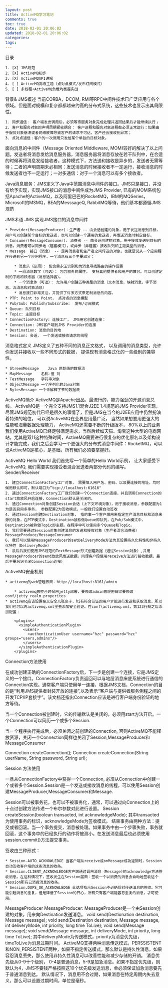 ```yaml
---
layout: post
title: ActiveMQ学习笔记
comments: true
toc: true
date: 2018-02-01 20:06:02
updated: 2018-02-01 20:06:02
categories:
tags:
---
```

目录

    1. [X] JMS规范
    2. [X] ActiveMQ初步
    3. [X] ActiveMQAPI讲解
    4. [ ] ActiveMQ高级主题（点对点模式/发布订阅模式）
    5. [ ] 多线程+ActiveMQ负载均衡器实战

背景& JMS概述
当前CORBA，DCOM, RMI等RPC中间件技术已广泛应用与各个领域。但是面对规模和复杂都都越来约高的分布式系统，这些技术也显示出其局限性。

    1. 同步通信： 客户端发出调用后，必须等待服务对象完成处理并返回结果后才能继续执行；
    2. 客户和服务对象的声明周期紧密耦合： 客户进程和服务对象进程都必须正常运行；如果由于服务对象崩溃或者网络故障导致客户的请求不可达，客户还会接收到异常；
    3. 点对点通信：客户的一次调用只发给某个单独的目标对象。


面向消息的中间件（Message Oriented Middleware, MOM)较好的解决了以上问题。发送者将消息发给消息服务器，消息服务器将消息存放在若干队列中，在合适的时候再将消息发给接收者。这种模式下，方法送和接收是异步的，发送者无需等待；二者的声明周期未必相同：发送消息的时候接收者不一定运行，接收消息的时候发送者也不一定运行；一对多通信：对于一个消息可以有多个接收者。

Java消息服务：JMS定义了Java中范围消息中间件的接口。JMS只是接口，并没有给予实现，实现JMS接口的消息中间件成为JMS Provider, 已有的MOM系统包括Apache的ActiveMQ，以及阿里巴巴的RocketMQ，IBM的MQSeries，Microsoft的MSMQ，BEA的MesssageQ, RabbitMQ等待，他们基本都遵循JMS规范


JMS术语
JMS   实现JMS接口的消息中间件

    * Provider(MessageProducer)：生产者 -- 由会话创建的对象，用于发送消息到目标，用户可以创建某个目标的发送者，也可以创建一个通用的发送者，再发送消息时制定目标。
    * Consumer(MessageConsumer): 消费者 -- 由会话创建的对象，用于接收发送到目标的消息。消费者可以同步地（阻塞模式），或异步（非阻塞）接收队列和主题类型的消息。
    * Message  接口（消息） -- 是再消费者和生产者之间传送的对象，也就是说从一个应用程序传送到另一个应用程序，一个消息有三个主要部分：

        * 消息头（必须）： 包含黄永玉识别和为消息寻找路由的操作设置
        * 一组消息数学（可选）： 包含额外的属性， 支持其他提供者和用户的兼容。可以创建定制的字段和顾虑器（消息选择器）。
        * 一个消息体（可选）： 允许用户创建五种类型的消息（文本消息，映射消息，字节消息，流消息和对象消息）
        * 消息接口非常灵活，并提供了许多方式来定制消息的内容。
    * PTP: Point to Point， 点对点的消息模型
    * Pub/Sub: Publish/Subscribe:  发布/订阅模式
    * Queue: 队列目标
    * Topic: 主题目标
    * ConnectionFactory: 连接工厂， JMS用它创建连接：
    * Connection: JMS客户端到JMS Provider的连接
    * Destination: 消息的目的地
    * Session: 会话， 一个发送或接收请求的线程


消息格式定义
JMS定义了五种不同的消息正文格式， 以及调用的消息类型，允许你发送并接收以一些不同形式的数据， 提供现有消息格式化的一些级别的兼容性。

    * StreemMessage    Java 原始值的数据流
    * MapMessage    名称-值 对
    * TestMessage   字符串对象
    * ObjectMessage 一个序列化的Java对象
    * BytesMessage 一个未解释字节的数据流


ActiveMQ简介
ActiveMQ是Apache出品，最流行的，能力强劲的开源消息总线。
ActiveMQ是一个完全支持JMS1.1混合J2EE 1.4规范的JMS Provider实现， 尽管JMS规范初代已经是很久的事情了，但是JMS在当今的J2EE应用中仍然扮演着特殊的地位， 可以说ActiveMQ在业界应用最广泛， 当然如果想要用更强大的性能和海量数据处理能力， ActiveMQ还需要不断的升级版本， 80%以上的业务我们使用ActiveMQ已经足够满足需求，当然后续如天猫、淘宝这种大型的电商网站，尤其是双11这种特殊时间，ActiveMQ需要进行很复杂的优化原名以及架构设计才能完成，我们之后会学习一个更强大的分布式消息中间件：RocketMQ，可以说ActiveMQ是核心，是基础，所有我们必须要掌握好。

ActiveMQ Hello World
我们首先写一个简单的Hello World示例， 让大家感受下ActiveMQ, 我们需要实现接受者混合发送者两部分代码的编写。
Sender/Receiver

    1. 建立ConnectionFactory工厂对象， 需要填入用户名、密码、以及要连接的地址，均时候用默认即可，默认端口为“tcp://localhost:61616"
    2. 通过ConnectionFactory工厂我们创建一个Connection连接，并且调用Connection的start放放风开启连接，Connection默认是关闭的。
    3. 通过Connection对象创建Session会话（上下文环境对象），用于接收消息，参数配置为1为是否启用多事务， 参数配置2为签收模式，一般我们设置自动签收
    4. 通过Session创建Destination对象， 指的事一个客户端用来指定生产消息目标和消息来源的对象，在PTP模式中，Destination被称做Queue即队列，在Pub/Sub模式中，Destination被称做Topic即主题。在程序中可以使用多个Queue和Topic。
    5. 我们需要通过Session对象创建消息的发送和接收对象（生产者混合消费者）MessageProduce/MessageConsumer
    6. 我们可以使用MessageProducer的setDeliveryMode方法为其设置持久化特性和非持久化特性（DeliveryMode)
    7. 最后后我们使用JMS规范的TextMessage形式创建数据（通过Session对象）,并用MessageProducer的send放放风发送数据。同理客户段使用receive方法进行接收数据，最后不要忘记关闭Connection连接）


ActiveMQ安全机制

    * activemq的web管理界面：http://localhost:8161/admin

        * activemq管控台时候用jetty部署，要修改admin管理密码需要修改conf/jetty_realm.properites
    * activemq应该设置在又安全几张桌子，hi有符合认证的用户才能进行发送和获取消息，所以我们也可以再activemq.xml里去添加安全验证。在conf\activemq.xml，第123行规之后添加配置：

        <plugins>
          <simpleAuthenticationPlugin>
            <users>
              <authenticationUser username="hzc" password="hzc" groups="users,admins"/>
            </users>
          </simpleAuthenticationPlugin>
        </plugins>

Connection方法使用

在成功创建正确的ConnectionFactory后，下一步是创建一个连接，它是JMS定义的一个接口。ConnectionFactory负责返回可以与地层消息床底系统进行通信的Connection实现。通常客户端只使用单一连接，根据JMS文档，Connection的目的是“利用JMS提供者封装开放的连接”,以及表示“客户端与提供者服务例程之间的开发TCP/IP套接字”。该文档还指出Connection应该是进行客户端身份验证的地方等待。

当一个Connection被创建时，它的传输默认是关闭的，必须用start方法开启。一个Connection可以简历一个或多个Session.

当一个程序执行完成后，必须关闭之前创建的Connection, 否则ActiveMQ不能释放资源，关闭一个Connection同样也关闭了Session,MessageProducer和MessageConsumer

Connection createConnection();
Connection createConnection(String userName, String password, String url);

Session 方法使用

一旦从ConnectionFactory中获得一个Connection, 必须从Connection中创建一个或者多个Session.Session是一个发送或接收消息的线程，可以使用Session创建MessageProducer,MessageConsumer和Message.

Session可以被事务花，也可以不被事务化，通常，可以通过向Connection上的十点过创建方法传递一个布尔参数对此进行设置。
Session createSession(boolean transacted, int acknowledgeMode);
其中transacted为使用事务的标识，acknowledgeMode为签收模式。
结束事务由两种方法：提交或者回滚。当一个事务提交，消息被处理。如果事务中由一个步骤失败，事务就回滚，这个事务中的已经执行的动作将被测小。在发送消息最后也必须使用session.commit()方法提交事务。

签收由三种形式：

    * Session.AUTO_ACKNOWLEDGE 当客户端从receive或onMessage成功返回时，Session自动签收客户端的这条消息的收条。
    * Session.CLIENT_ACKNOWLEDGE客户端通过调用消息（Message)的acknowledge方法签收消息。在这种情况下，签收发生在Session层面：签收一个以消费的消息会自动地签收这个Session所有已消费消息的收条。
    * Session.DUPS_OK_ACKNOWLEDGE 此选项指示Session不必确保对传送消息的签收。它可能引起消息的重复，但是降低了Session的开心，所有只有客户端能容忍重复的消息，才可使用。


MessageProducer
MessageProducer: MessageProducer是一个由Session创建的对象，用来向Destination发送消息。
void send(Destionation destination, Message message);
void send(Destination destination, Message message, int deliveryMode, int priority, long time ToLive);
void send(Message message);
void send(Message message, int deliveryMode, int priority, long time ToLive);
其中deliveryMode为传送模式，priority为消息优先级， timeToLive为消息过期时间。
ActiveMQ支持两种消息传送模式，PERSSISTENT和NON_PERSISTENT两种，如果不指定传送模式，那么默认是持久性消息。如果容忍消息丢失，那么使用非持久性消息可以改善性能和减少存储的开销。
消息优先级从0-9十个级别， 0-4是普通消息，5-9是加急消息。如果不指定优先级，则默认为4，JMS不要钱严格按照这10个优先级发送消息，单必须保证加急消息要先于普通消息到达。
默认情况下，消息用不会过期，如果消息在特定周期内失去意义，那么可以设置过期时间，单位是毫秒。


